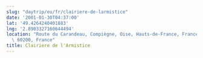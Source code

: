 ```yaml
---
slug: "daytrip/eu/fr/clairiere-de-larmistice"
date: '2001-01-30T04:37:00'
lat: '49.4264240401883'
lng: '2.8903327160644494'
location: "Route du Carandeau, Compiègne, Oise, Hauts-de-France, France métropolitaine,\
  \ 60200, France"
title: Clairiere de l'Armistice
---
```



